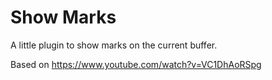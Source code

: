 # Show Marks

A little plugin to show marks on the current buffer.

Based on https://www.youtube.com/watch?v=VC1DhAoRSpg
